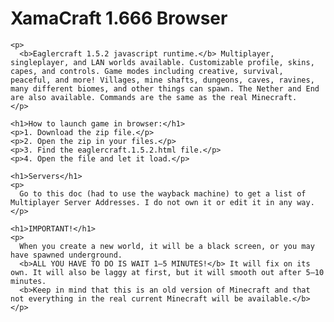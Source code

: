 <html>
  <head>
    <title>XamaCraft 1.666 Browser</title>
  </head>

  <body>
    <h1>XamaCraft 1.666 Browser</h1>

    <p>
      <b>Eaglercraft 1.5.2 javascript runtime.</b> Multiplayer, singleplayer, and LAN worlds available. Customizable profile, skins, capes, and controls. Game modes including creative, survival, peaceful, and more! Villages, mine shafts, dungeons, caves, ravines, many different biomes, and other things can spawn. The Nether and End are also available. Commands are the same as the real Minecraft.
    </p>

    <h1>How to launch game in browser:</h1>
    <p>1. Download the zip file.</p>
    <p>2. Open the zip in your files.</p>
    <p>3. Find the eaglercraft.1.5.2.html file.</p>
    <p>4. Open the file and let it load.</p>

    <h1>Servers</h1>
    <p>
      Go to this doc (had to use the wayback machine) to get a list of Multiplayer Server Addresses. I do not own it or edit it in any way.
    </p>

    <h1>IMPORTANT!</h1>
    <p>
      When you create a new world, it will be a black screen, or you may have spawned underground.
      <b>ALL YOU HAVE TO DO IS WAIT 1–5 MINUTES!</b> It will fix on its own. It will also be laggy at first, but it will smooth out after 5–10 minutes.
      <b>Keep in mind that this is an old version of Minecraft and that not everything in the real current Minecraft will be available.</b>
    </p>
  </body>
</html>
